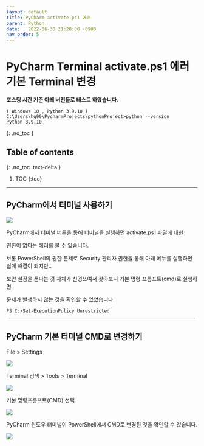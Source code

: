 ```yaml
---
layout: default
title: PyCharm activate.ps1 에러
parent: Python
date:   2022-06-30 21:20:00 +0900
nav_order: 5
---
```


# PyCharm Terminal activate.ps1 에러 기본 Terminal 변경

**포스팅 시간 기준 아래 버전들로 테스트 하였습니다.**
```
( Windows 10 , Python 3.9.10 )
C:\Users\hg90\PycharmProjects\pythonProject>python --version
Python 3.9.10
```

{: .no_toc }

## Table of contents
{: .no_toc .text-delta }

1. TOC
{:toc}

---

## PyCharm에서 터미널 사용하기

<img src='{{ "/assets/images/python/python_terminal_powershell0.png" | absolute_url }}'>

PyCharm에서 터미널 버튼을 통해 터미널을 실행하면 activate.ps1 파일에 대한 

권한이 없다는 에러를 볼 수 있습니다.

보통 PowerShell의 권한 문제로 Security 관리자 권한을 통해 아래 메뉴를 실행하면 쉽게 해결이 되지만..

보안 설정을 푼다는 것 자체가 신경쓰여서 찾아보니 기본 명령 프롬프트(cmd)로 실행하면 

문제가 발생하지 않는 것을 확인할 수 있었습니다.

```
PS C:>Set-ExecutionPolicy Unrestricted
```

---

## PyCharm 기본 터미널 CMD로 변경하기

File > Settings

<img src='{{ "/assets/images/python/python_terminal_powershell1.png" | absolute_url }}'>

Terminal 검색 > Tools > Terminal

<img src='{{ "/assets/images/python/python_terminal_powershell2.png" | absolute_url }}'>

기본 명령프롬프트(CMD) 선택

<img src='{{ "/assets/images/python/python_terminal_powershell3.png" | absolute_url }}'>

PyCharm 윈도우 터미널이 PowerShell에서 CMD로 변경된 것을 확인할 수 있습니다.

<img src='{{ "/assets/images/python/python_terminal_powershell4.png" | absolute_url }}'>
